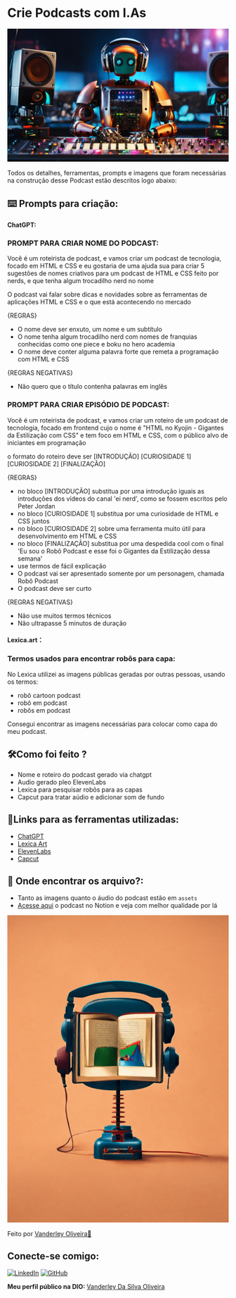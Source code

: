 # Crie Podcasts com I.As

![Capa do Podcast](./assets/imgs/img%204.jpg)

Todos os detalhes, ferramentas, prompts e imagens que foram necessárias na construção desse Podcast estão descritos logo abaixo:

## ⌨️ Prompts para criação:

#### ChatGPT:

### **PROMPT PARA CRIAR NOME DO PODCAST:**

Você é um roteirista de podcast, e vamos criar um podcast de tecnologia, focado em HTML e CSS e eu gostaria de uma ajuda sua para criar 5 sugestões
de nomes criativos para um podcast de HTML e CSS feito por nerds, e que tenha algum trocadilho nerd no nome

O podcast vai falar sobre dicas e novidades sobre as ferramentas de aplicações HTML e CSS e o que está acontecendo no mercado 

{REGRAS}

- O nome deve ser enxuto, um nome e um subtítulo
- O nome tenha algum trocadilho nerd com nomes de franquias conhecidas como one piece e boku no hero academia 
- O nome deve conter alguma palavra forte que remeta a programação com HTML e CSS

{REGRAS NEGATIVAS}

- Não quero que o título contenha palavras em inglês

### **PROMPT PARA CRIAR EPISÓDIO DE PODCAST:**

Você é um roteirista de podcast, e vamos criar um  roteiro de um podcast de tecnologia, focado em frontend cujo o nome é "HTML no Kyojin - Gigantes da Estilização com CSS" e tem foco em HTML e CSS,  com o público alvo de iniciantes em programação

o formato do roteiro deve ser
[INTRODUÇÃO]
[CURIOSIDADE 1]
[CURIOSIDADE 2]
[FINALIZAÇÃO]

{REGRAS}

- no bloco [INTRODUÇÃO] substitua por uma introdução iguais as introduções dos vídeos do canal 'ei nerd', como se fossem escritos pelo Peter Jordan
- no bloco [CURIOSIDADE 1] substitua por uma curiosidade de HTML e CSS juntos
- no bloco [CURIOSIDADE 2] sobre uma ferramenta muito útil para desenvolvimento em HTML e CSS
- no bloco [FINALIZAÇÃO] substitua por uma despedida cool com o final 'Eu sou o Robô Podcast e esse foi o Gigantes da Estilização dessa semana'
- use termos de fácil explicação
- O podcast vai ser apresentado somente por um personagem, chamada Robô Podcast
- O podcast deve ser curto

{REGRAS NEGATIVAS}

- Não use muitos termos técnicos
- Não ultrapasse 5 minutos de duração

#### Lexica.art：
### **Termos usados para encontrar robôs para capa:**

No Lexica utilizei as imagens públicas geradas por outras pessoas, usando os termos:
- robô cartoon podcast
- robô em podcast
- robôs em podcast

Consegui encontrar as imagens necessárias para colocar como capa do meu podcast.

## 🛠️Como foi feito ?
- Nome e roteiro do podcast gerado via chatgpt
- Audio gerado pleo ElevenLabs
- Lexica para pesquisar robôs para as capas
- Capcut para tratar aúdio e adicionar som de fundo

## 🔗Links para as ferramentas utilizadas:
- [ChatGPT](https://chat.openai.com/) 
- [Lexica Art](https://lexica.art)
- [ElevenLabs](https://elevenlabs.io)
- [Capcut](https://www.capcut.com/my-edit?start_tab=video)

## 📂 Onde encontrar os arquivo?:

- Tanto as imagens quanto o áudio do podcast estão em `assets`
- [Acesse aqui](https://www.notion.so/PAS-Podcast-AI-Studio-3fd4833ef9f744c8b8153c0b8eeb472f?pvs=4) o podcast no Notion e veja com melhor qualidade por lá

![imagem de Podcast](./assets/imgs/img%203.jpg)

Feito por [Vanderley Oliveira👾](https://github.com/VanderleyOliveira)

## Conecte-se comigo:

[![LinkedIn](https://img.shields.io/badge/-LinkedIn-000?style=for-the-badge&logo=linkedin&logoColor=blue)](https://www.linkedin.com/in/vanderley-oliveira/)
[![GitHub](https://img.shields.io/badge/GitHub-100000?style=for-the-badge&logo=github&logoColor=white)](https://github.com/VanderleyOliveira)

**Meu perfil público na DIO:** <a href="https://www.dio.me/users/vanderleyoliv21">Vanderley Da Silva Oliveira</a>
